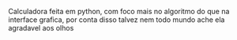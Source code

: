 Calculadora feita em python, com foco mais no algoritmo do que na interface grafica, por conta disso talvez nem todo mundo ache ela agradavel aos olhos
